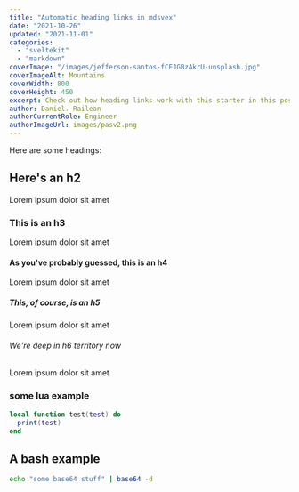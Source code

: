 ```yaml
---
title: "Automatic heading links in mdsvex"
date: "2021-10-26"
updated: "2021-11-01"
categories: 
  - "sveltekit"
  - "markdown"
coverImage: "/images/jefferson-santos-fCEJGBzAkrU-unsplash.jpg"
coverImageAlt: Mountains
coverWidth: 800
coverHeight: 450
excerpt: Check out how heading links work with this starter in this post.
author: Daniel. Railean
authorCurrentRole: Engineer
authorImageUrl: images/pasv2.png
---
```


Here are some headings:

## Here's an h2

Lorem ipsum dolor sit amet

### This is an h3

Lorem ipsum dolor sit amet

#### As you've probably guessed, this is an h4

Lorem ipsum dolor sit amet

##### This, of course, is an h5

Lorem ipsum dolor sit amet

###### We're deep in h6 territory now

Lorem ipsum dolor sit amet

### some lua example

```lua
local function test(test) do
  print(test)
end
```

## A bash example

```sh
echo "some base64 stuff" | base64 -d
```
